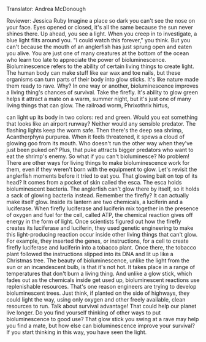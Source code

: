 

Translator: Andrea McDonough

Reviewer: Jessica Ruby
Imagine a place so dark
you can&#39;t see the nose on your face.
Eyes opened or closed, it&#39;s all the same
because the sun never shines there.
Up ahead, you see a light.
When you creep in to investigate,
a blue light flits around you.
&quot;I could watch this forever,&quot; you think.
But you can&#39;t
because the mouth of an anglerfish has just sprung open
and eaten you alive.
You are just one of many creatures
at the bottom of the ocean who learn too late
to appreciate the power of bioluminescence.
Bioluminescence refers to the ability
of certain living things to create light.
The human body can make stuff
like ear wax and toe nails,
but these organisms can turn
parts of their body into glow sticks.
It&#39;s like nature made them ready to rave.
Why?
In one way or another,
bioluminescence improves a living thing&#39;s chances of survival.
Take the firefly.
It&#39;s ability to glow green
helps it attract a mate on a warm, summer night,
but it&#39;s just one of many living things that can glow.
The railroad worm, Phrixothrix hirtus,

can light up its body in two colors:
red and green.
Would you eat something
that looks like an airport runway?
Neither would any sensible predator.
The flashing lights keep the worm safe.
Then there&#39;s the deep sea shrimp,
Acantherphyra purpurea.
When it feels threatened,
it spews a cloud of glowing goo from its mouth.
Who doesn&#39;t run the other way
when they&#39;ve just been puked on?
Plus, that puke attracts bigger predators
who want to eat the shrimp&#39;s enemy.
So what if you can&#39;t bioluminesce?
No problem!
There are other ways for living things
to make bioluminescence work for them,
even if they weren&#39;t born with the equipment to glow.
Let&#39;s revisit the anglerfish
moments before it tried to eat you.
That glowing bait on top of its head?
It comes from a pocket of skin called the esca.
The esca holds bioluminescent bacteria.
The anglerfish can&#39;t glow there by itself,
so it holds a sack of glowing bacteria instead.
Remember the firefly?
It can actually make itself glow.
Inside its lantern are two chemicals,
a luciferin and a luciferase.
When firefly luciferase and luciferin mix together
in the presence of oxygen
and fuel for the cell, called ATP,
the chemical reaction gives off energy in the form of light.
Once scientists figured out
how the firefly creates its luciferase and luciferin,
they used genetic engineering
to make this light-producing reaction
occur inside other living things that can&#39;t glow.
For example, they inserted the genes,
or instructions, for a cell
to create firefly luciferase and luciferin into a tobacco plant.
Once there, the tobacco plant followed the instructions
slipped into its DNA and lit up like a Christmas tree.
The beauty of bioluminescence,
unlike the light from the sun or an incandescent bulb,
is that it&#39;s not hot.
It takes place in a range of temperatures
that don&#39;t burn a living thing.
And unlike a glow stick,
which fades out as the chemicals inside get used up,
bioluminescent reactions use replenishable resources.
That&#39;s one reason engineers
are trying to develop bioluminescent trees.
Just think, if planted on the side of highways,
they could light the way, using only oxygen
and other freely available, clean resources to run.
Talk about survival advantage!
That could help our planet live longer.
Do you find yourself thinking of other ways
to put bioluminescence to good use?
That glow stick you swing at a rave
may help you find a mate,
but how else can bioluminescence improve your survival?
If you start thinking in this way,
you have seen the light.
